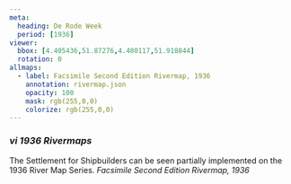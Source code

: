 ```yaml
---
meta:
  heading: De Rode Week
  period: [1936]
viewer:
  bbox: [4.405436,51.87276,4.480117,51.918844]
  rotation: 0
allmaps:
  - label: Facsimile Second Edition Rivermap, 1936
    annotation: rivermap.json
    opacity: 100
    mask: rgb(255,0,0)
    colorize: rgb(255,0,0)
---
```


### _vi    1936 Rivermaps_

The Settlement for Shipbuilders can be seen partially implemented on the 1936 River Map Series. 
_Facsimile Second Edition Rivermap, 1936_
